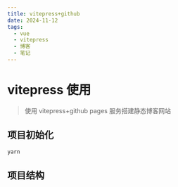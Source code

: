 ```yaml
---
title: vitepress+github
date: 2024-11-12
tags:
  - vue
  - vitepress
  - 博客
  - 笔记
---
```


# vitepress 使用

> 使用 vitepress+github pages 服务搭建静态博客网站

## 项目初始化

```sh
yarn
```

## 项目结构
